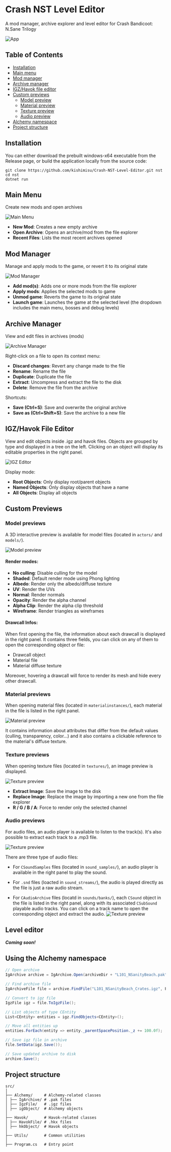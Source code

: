 # Crash NST Level Editor

A mod manager, archive explorer and level editor for Crash Bandicoot: N.Sane Trilogy

![App](assets/readme/app.png)

## Table of Contents

- [Installation](#installation)
- [Main menu](#main-menu)
- [Mod manager](#mod-manager)
- [Archive manager](#archive-manager)
- [IGZ/Havok file editor](#igz-havok-file-editor)
- [Custom previews](#custom-previews)
  - [Model preview](#model-previews)
  - [Material preview](#material-previews)
  - [Texture preview](#texture-previews)
  - [Audio preview](#audio-previews)
- [Alchemy namespace](#using-the-alchemy-namespace)
- [Project structure](#project-structure)

## Installation

You can either download the prebuilt windows-x64 executable from the Release page, or build the application locally from the source code:

```
git clone https://github.com/kishimisu/Crash-NST-Level-Editor.git nst
cd nst
dotnet run
```

## Main Menu

Create new mods and open archives

![Main Menu](assets/readme/main_menu.png)

- **New Mod**: Creates a new empty archive
- **Open Archive**: Opens an archive/mod from the file explorer
- **Recent Files**: Lists the most recent archives opened

## Mod Manager

Manage and apply mods to the game, or revert it to its original state

![Mod Manager](assets/readme/mod_manager.png)

- **Add mod(s)**: Adds one or more mods from the file explorer
- **Apply mods**: Applies the selected mods to game
- **Unmod game**: Reverts the game to its original state
- **Launch game**: Launches the game at the selected level (the dropdown includes the main menu, bosses and debug levels)

## Archive Manager

View and edit files in archives (mods)

![Archive Manager](assets/readme/archive.png)

Right-click on a file to open its context menu:
- **Discard changes**: Revert any change made to the file
- **Rename**: Rename the file
- **Duplicate**: Duplicate the file
- **Extract**: Uncompress and extract the file to the disk
- **Delete**: Remove the file from the archive

Shortcuts:
- **Save (Ctrl+S)**: Save and overwrite the original archive
- **Save as (Ctrl+Shift+S)**: Save the archive to a new file

## IGZ/Havok File Editor

View and edit objects inside .igz and havok files. Objects are grouped by type and displayed in a tree on the left. Clicking on an object will display its editable properties in the right panel.

![IGZ Editor](assets/readme/igz.png)

Display mode:
- **Root Objects**: Only display root/parent objects
- **Named Objects**: Only display objects that have a name
- **All Objects**: Display all objects

## Custom Previews

### Model previews

A 3D interactive preview is available for model files (located in `actors/` and `models/`).

![Model preview](assets/readme/model_preview.png)

#### Render modes:
- **No culling**: Disable culling for the model
- **Shaded**: Default render mode using Phong lighting
- **Albedo**: Render only the albedo/diffuse texture
- **UV**: Render the UVs
- **Normal**: Render normals
- **Opacity**: Render the alpha channel
- **Alpha Clip**: Render the alpha clip threshold
- **Wireframe**: Render triangles as wireframes

#### Drawcall Infos:
When first opening the file, the information about each drawcall is displayed in the right panel. It contains three fields, you can click on any of them to open the corresponding object or file:
- Drawcall object
- Material file
- Material diffuse texture

Moreover, hovering a drawcall will force to render its mesh and hide every other drawcall.

### Material previews

When opening material files (located in `materialinstances/`), each material in the file is listed in the right panel. 

![Material preview](assets/readme/material_preview.png)

It contains information about attributes that differ from the default values (culling, transparency, color...) and it also contains a clickable reference to the material's diffuse texture.

### Texture previews

When opening texture files (located in `textures/`), an image preview is displayed.

![Texture preview](assets/readme/texture_preview.png)

- **Extract Image**: Save the image to the disk
- **Replace Image**: Replace the image by importing a new one from the file explorer
- **R / G / B / A**: Force to render only the selected channel

### Audio previews

For audio files, an audio player is available to listen to the track(s). It's also possible to extract each track to a .mp3 file. 

![Texture preview](assets/readme/CSoundSample.png)

There are three type of audio files:

- For `CSoundSamples` files (located in `sound_samples/`), an audio player is available in the right panel to play the sound.
- For `.snd` files (loacted in `sound_streams/`), the audio is played directly as the file is just a raw audio stream.


- For `CAudioArchive` files (locatd in `sounds/banks/`), each `CSound` object in the file is listed in the right panel, along with its associated `CSubSound` playable audio tracks. You can click on a track name to open the corresponding object and extract the audio.
![Texture preview](assets/readme/CAudioArchive.png)



## Level editor

***Coming soon!***

## Using the Alchemy namespace

```csharp
// Open archive
IgArchive archive = IgArchive.Open(archiveDir + "L101_NSanityBeach.pak");

// Find archive file
IgArchiveFile file = archive.FindFile("L101_NSanityBeach_Crates.igz", FileSearchType.NameWithExtension)!;

// Convert to igz file
IgzFile igz = file.ToIgzFile();

// List objects of type CEntity
List<CEntity> entities = igz.FindObjects<CEntity>();

// Move all entities up
entities.ForEach(entity => entity._parentSpacePosition._z += 100.0f);

// Save igz file in archive
file.SetData(igz.Save());

// Save updated archive to disk
archive.Save();

```

## Project structure

```
src/
│
├── Alchemy/     # Alchemy-related classes
│ ├── IgArchive/ # .pak files
│ ├── IgzFile/   # .igz files
│ ├── igObject/  # Alchemy objects
│
├── Havok/       # Havok-related classes
│ ├── HavokFile/ # .hkx files
│ ├── hkObject/  # Havok objects
│
├── Utils/       # Common utilities
│
├── Program.cs   # Entry point
```